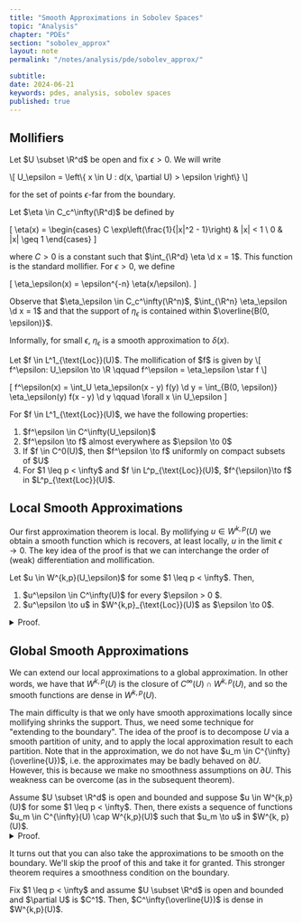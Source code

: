 ```yaml
---
title: "Smooth Approximations in Sobolev Spaces"
topic: "Analysis"
chapter: "PDEs"
section: "sobolev_approx"
layout: note
permalink: "/notes/analysis/pde/sobolev_approx/"

subtitle:
date: 2024-06-21
keywords: pdes, analysis, sobolev spaces
published: true
---
```


## Mollifiers

Let $U \subset \R^d$ be open and fix $\epsilon > 0$. We will write

\\[
U_\epsilon = \left\\{ x \in U : d(x, \partial U) > \epsilon \right\\}
\\]

for the set of points $\epsilon$-far from the boundary.

<div class='definition' name='Standard Mollifier'>
Let $\eta \in C_c^\infty(\R^d)$ be defined by

\[
\eta(x) = \begin{cases}
	   C \exp\left(\frac{1}{|x|^2 - 1}\right) & |x| < 1 \\
	   0 & |x| \geq 1
\end{cases}
\]

where $C>0$ is a constant such that $\int_{\R^d} \eta \d x = 1$. This function is the standard mollifier. For $\epsilon > 0$, we define

\[
\eta_\epsilon(x) = \epsilon^{-n} \eta(x/\epsilon).
\]

Observe that $\eta_\epsilon \in C_c^\infty(\R^n)$, $\int_{\R^n} \eta_\epsilon \d x = 1$ and that the support of $\eta_\epsilon$ is contained within $\overline{B(0, \epsilon)}$. 
</div>

Informally, for small $\epsilon$, $\eta_\epsilon$ is a smooth approximation to $\delta(x)$. 

<div class='definition' name='Mollification'>
Let $f \in L^1_{\text{Loc}}(U)$. The mollification of $f$ is given by
\[
f^\epsilon: U_\epsilon \to \R \qquad f^\epsilon = \eta_\epsilon \star f
\]

\[
f^\epsilon(x) = \int_U \eta_\epsilon(x - y) f(y) \d y = \int_{B(0, \epsilon)} \eta_\epsilon(y) f(x - y) \d y \qquad \forall x \in U_\epsilon
\]
</div>

<div class='theorem' name='Properties of Mollifiers'>
For $f \in L^1_{\text{Loc}}(U)$, we have the following properties:
<ol>
<li> $f^\epsilon \in C^\infty(U_\epsilon)$ </li>
<li> $f^\epsilon \to f$ almost everywhere as $\epsilon \to 0$ </li>
<li> If $f \in C^0(U)$, then $f^\epsilon \to f$ uniformly on compact subsets of $U$ </li>
<li> For $1 \leq p < \infty$ and $f \in L^p_{\text{Loc}}(U)$, $f^{\epsilon}\to f$ in $L^p_{\text{Loc}}(U)$.</li>
</ol>
</div>


## Local Smooth Approximations

Our first approximation theorem is local. By mollifying $u \in W^{k,p}(U)$ we obtain a smooth function which is recovers, at least locally, $u$ in the limit $\epsilon \to 0$. The key idea of the proof is that we can interchange the order of (weak) differentiation and mollification. 

<div class='theorem' name='Local Smooth Approximation'>
Let $u \in W^{k,p}(U_\epsilon)$ for some $1 \leq p < \infty$. Then,
<ol>
<li> $u^\epsilon \in C^\infty(U)$ for every $\epsilon > 0 $. </li>
<li> $u^\epsilon \to u$ in $W^{k,p}_{\text{Loc}}(U)$ as $\epsilon \to 0$. </li>
</ol>
</div>
<details class="proof">
<summary> Proof. </summary>
The first claim is immediate as a property of mollification. For the second claim, we first show that for $|\alpha| \leq k$, 
\[
D^{\alpha} u^\epsilon = \eta_\epsilon \star D^\alpha u \qquad \text{in } \; U_\epsilon
\]

i.e. the ordinary derivative of the smooth function $u^\epsilon$ is the same as mollifying the weak derivative $D^\alpha u$. Indeed, for $x \in U_\epsilon$, we have by ordinary differentiation

\[
\begin{aligned}
D_x^\alpha u^\epsilon(x) &= D_x^\alpha \int_U \eta_\epsilon(x-y) u(y) \d y \\
&= \int_U D_x^\alpha \eta_\epsilon(x - y) u(y) \d y \\
&= (-1)^{|\alpha|} \int_U D_y^\alpha \eta_\epsilon(x - y) u (y) \d y.
\end{aligned}
\]

Now, since $\varphi(y) = \eta_\epsilon(x - y) \in C_c^\infty(U)$, we may weakly differentiate $u$ to obtain

\[
= (-1)^{2 |\alpha|} \int D^\alpha u(y) \eta_\epsilon(x - y) \d y = [\eta_\epsilon \star u](x).
\]

To complete the proof, we now fix $V \Subset U$ open. By Theorem 1,

\[
D^\alpha u^\epsilon = \eta_\epsilon \star u \to D^\alpha u
\]
in $L^p(V)$ as $\epsilon \to 0$. Since this holds for every $|\alpha| \leq k$ and open $V \Subset U$ we see that $u^\epsilon \to u$ in $W_{\text{Loc}}^{k,p}(U)$. 
</details>

## Global Smooth Approximations

We can extend our local approximations to a global approximation. In other words, we have that $W^{k,p}(U)$ is the closure of $C^\infty(U) \cap W^{k,p}(U)$, and so the smooth functions are dense in $W^{k,p}(U)$. 

The main difficulty is that we only have smooth approximations locally since mollifying shrinks the support. Thus, we need some technique for "extending to the boundary". The idea of the proof is to decompose $U$ via a smooth partition of unity, and to apply the local approximation result to each partition. Note that in the approximation, we do not have $u_m \in C^{\infty}(\overline{U})$, i.e. the approximates may be badly behaved on $\partial U$. However, this is because we make no smoothness assumptions on $\partial U$. This weakness can be overcome (as in the subsequent theorem). 

<div class='theorem' name='Global Smooth Approximation (Meyers-Serrin 1964)'>
Assume $U \subset \R^d$ is open and bounded and suppose $u \in W^{k,p}(U)$ for some $1 \leq p < \infty$. Then, there exists a sequence of functions $u_m \in C^{\infty}(U) \cap W^{k,p}(U)$ such that $u_m \to u$ in $W^{k, p}(U)$. 
</div>
<details class="proof">
<summary> Proof. </summary>
Let 

\[
U_i = \{x \in U : d(x, \partial U) > 1/i\} \qquad i = 1, 2, \dots
\]

and $V_i = U_{i+3} \setminus \overline{U}_{i+1}$. Note the $V_i$'s are open and we can choose $V_0 \Subset U$ such that $U = \bigcup_{i=0}^\infty V_i$. Pick a smooth partition of unity $\{ \zeta_i \}_{i=0}^\infty$ that is subordinate to $\{ V_i \}_{i=0}^\infty$, i.e. satisfying

\[
0 \leq \zeta_i \leq 1 \qquad \zeta_i \in C_c^\infty(V_i) \qquad \sum_{i=0}^\infty \zeta_i = 1 \quad \text{on } U.
\]

Fix $\delta > 0$ and set $W_i = U_{i+4} \setminus \overline{U}_i \supset V_i$ for $i = 1, 2, \dots$. For fixed $\epsilon_i > 0$, let $u^i = \eta_{\epsilon_i} \star (\zeta_i u)$. Observe that $\zeta_i u \in W^{k,p}(U)$ and that $\zeta_i u$ is supported on $V_i$. 

<br><br>

Observe that $u^i \to \zeta_i u$ in $W^{k,p}_{\text{Loc}}(U)$ as $\epsilon_i \to 0$. In other words, for any $Z \Subset U$, $\norm{u^i - \zeta_i u}_{W^{k,p}(Z)} \to 0$ as $\epsilon_i \to 0$. 

 If the support of $\zeta_i u$ and $u^i$ are contained in a compactly contained set $Z \Subset U$, then we can conclude $\norm{u^i - \zeta_i u}_{W^{k,p}(U)} \to 0$ as well. Although $\zeta_i u$ is supported on $V_i$, $u^i$ may not be (as it is supported on $B(0, \epsilon_i) + V_i$). However, for $\epsilon_i$ sufficiently small, both are supported on $W_i \supset V_i$ and we thus may conclude that
 
 \[
 \norm{u^i - \zeta_i u}_{W^{k,p}(U)} \leq \frac{\delta}{2^{i+1}} \qquad i = 0, 1, \dots
 \]
 
 for $\epsilon_i$ sufficently small.
 
<br><br>

Now, set $v = \sum_{i=0}^\infty u^i$. Observe that for any open $V \Subset U$, only finitely many terms in this sum are nonzero, and each is smooth, so $v \in C^\infty(U)$. As $u = \sum_{i=0}^\infty \zeta_i u$ (and again, only finitely many terms appear for $V \Subset U$), we have for every $V \Subset U$ that
\[
\norm{v - u}_{W^{k^p}(V)} \leq \delta.
\]

Taking the supremum over $V \Subset U$ we see $\norm{v - u}_{W^{k,p}(U)} \leq \delta$. 
</details>

It turns out that you can also take the approximations to be smooth on the boundary. We'll skip the proof of this and take it for granted. This stronger theorem requires a smoothness condition on the boundary. 

<div class='theorem' name='Smooth Approximation 2'>
Fix $1 \leq p < \infty$ and assume $U \subset \R^d$ is open and bounded and $\partial U$ is $C^1$. Then, $C^\infty(\overline{U})$ is dense in $W^{k,p}(U)$.
</div>







